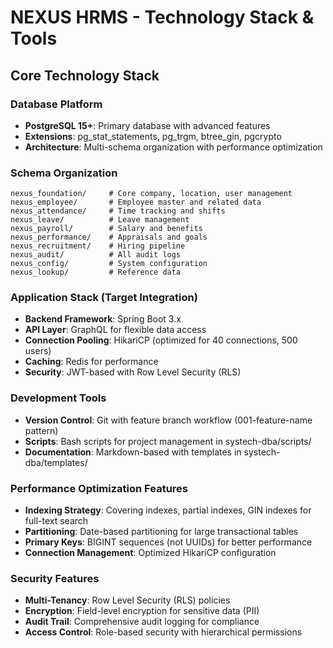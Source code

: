 # NEXUS HRMS - Technology Stack & Tools

## Core Technology Stack

### Database Platform
- **PostgreSQL 15+**: Primary database with advanced features
- **Extensions**: pg_stat_statements, pg_trgm, btree_gin, pgcrypto
- **Architecture**: Multi-schema organization with performance optimization

### Schema Organization
```
nexus_foundation/     # Core company, location, user management
nexus_employee/       # Employee master and related data
nexus_attendance/     # Time tracking and shifts
nexus_leave/          # Leave management
nexus_payroll/        # Salary and benefits
nexus_performance/    # Appraisals and goals
nexus_recruitment/    # Hiring pipeline
nexus_audit/          # All audit logs
nexus_config/         # System configuration
nexus_lookup/         # Reference data
```

### Application Stack (Target Integration)
- **Backend Framework**: Spring Boot 3.x
- **API Layer**: GraphQL for flexible data access
- **Connection Pooling**: HikariCP (optimized for 40 connections, 500 users)
- **Caching**: Redis for performance
- **Security**: JWT-based with Row Level Security (RLS)

### Development Tools
- **Version Control**: Git with feature branch workflow (001-feature-name pattern)
- **Scripts**: Bash scripts for project management in systech-dba/scripts/
- **Documentation**: Markdown-based with templates in systech-dba/templates/

### Performance Optimization Features
- **Indexing Strategy**: Covering indexes, partial indexes, GIN indexes for full-text search
- **Partitioning**: Date-based partitioning for large transactional tables
- **Primary Keys**: BIGINT sequences (not UUIDs) for better performance
- **Connection Management**: Optimized HikariCP configuration

### Security Features
- **Multi-Tenancy**: Row Level Security (RLS) policies
- **Encryption**: Field-level encryption for sensitive data (PII)
- **Audit Trail**: Comprehensive audit logging for compliance
- **Access Control**: Role-based security with hierarchical permissions